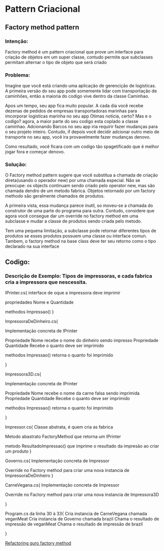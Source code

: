 # Pattern Criacional

## Factory method pattern

### **Intenção**:

Factory method é um pattern criacional que prove um interface para criação de objetos em um super classe, contudo permite que subclasses permitam alternar
o tipo de objeto que será criado


### **Problema**:

Imagine que você está criando uma aplicação de gerencição de logisticas. A primeira versão do seu app pode somemente lidar com transportação de caminhões, então a maioria
do codigo vive dentro da classe Caminhao.

Apos um tempo, seu app fica muito popular. A cada dia você recebe dezenas de pedidos de empresas transportadoras marinhas para imcorporar logisticas marinha no seu app
Otimas noticia, certo? Mas e o codigo? agora, a maior parte do seu codigo esta coplado a classe caminhao. Adcionando Barcos no seu app iria requirir fazer mudanças para o
seu projeto inteiro. Contudo, if depois você decidir adcionar outro meio de transporte no seu app, você ira provavelmente fazer mudanças denovo.

Como resultado, você ficara com um codigo tão spagetificado que é melhor jogar fora e começar denovo.

### **Solução**:

O Factory method pattern sugere que você substitua a chamada de criação direta(usando o operador new) por uma chamada especial. Não se preocupe: os objects continuam sendo
criado pelo operator new, mas são chamada dendro de um metodo fabrica. Objetos retornado por um factory methodo são geralmente chamados de produtos.

A primeira vista, essa mudança parece inutil, so moveu-se a chamada do construtor de uma parte do programa para outra. Contudo, considere que agora você consegue dar um override 
no factory method em uma subclasse e mudar a classe de produtos sendo criada pelo metodo.

Tem uma pequena limitação, a subclasse pode retornar diferentes tipos de produtos se esses produtos possuem uma classe ou interface comun. Tambem, o factory method na base class
deve ter seu retorno como o tipo declarado na sua interface



## Codigo:

### Descrição de Exemplo: Tipos de impressoras, e cada fabrica cria a impressora que nescessita.

IPrinter.cs{
 interface de oque a impressora deve imprimir

 propriedades Nome e Quantidade

 methodos Impressao()
}

ImpressoraDeDinheiro.cs{

Implementação concreta de IPrinter

Propriedade Nome recebe o nome do dinheiro sendo impresso
Propriedade Quantidade Recebe o quanto deve ser imprimido

methodos Impressao() retorna o quanto foi imprimido

}

Impressora3D.cs{

Implementação concreta de IPrinter

Propriedade Nome recebe o nome da carne falsa sendo imprimida
Propriedade Quantidade Recebe o quanto deve ser imprimido

methodos Impressao() retorna o quanto foi imprimido

}


Impressor.cs{
Classe abstrata, é quem cria as fabrica

Metodo abastrato FactoryMethod que retorna um IPrinter

metodo ResultadoImpressao() que imprime o resultado da impresão ao criar um produto
}

Governo.cs{
Implementação concreta de Impressor

Override no Factory method para criar uma nova instancia de ImpressoraDeDinheiro
}

CarneVegana.cs{
Implementação concreta de Impressor

Override no Factory method para criar uma nova instancia de Impressora3D

}

Program.cs da linha 30 à 33{
Cria instancia de CarneVegana chamada veganMeat
Cria instancia de Governo chamada brazil
Chama o resultado de impressão de veganMeat
Chama o resultado de impressão de brazil

}

[Refactoring guro factory method](https://refactoring.guru/design-patterns/factory-method)